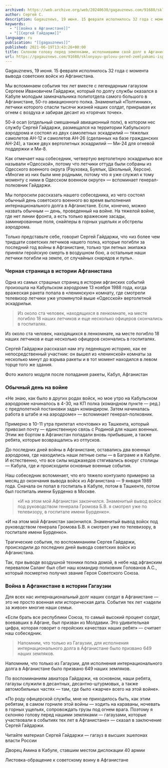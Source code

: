 ```yaml
---
archived: https://web.archive.org/web/20240630/gagauznews.com/91688/sklonyayu-golovu-pered-zemlyakami-ispolnivshimi-svoj-dolg-v-afganistane-sergej-gajdarzhi.html
author: Сергей С.
description: Gagauznews, 19 июня. 15 февраля исполнилось 32 года с момента вывода советских войск из Афганистана. Мы вспоминаем события тех лет вместе с легендарным гагаузом Сергеем Ивановичем Гайдаржи, который по долгу службы оказался в Кабуле молодым замначальника политотдела самого большого в Афганистане, 50-го авиационного полка. Знаменитый «Полтинник», летчики которого спасли тысячи жизней наших солдат, прикрывая их огнем с воздуха и забирая десант из «горячих точек». 50-й осап (отдельный смешанный авиационный полк), в котором нес службу Сергей Гайдаржи, размещался на территории Кабульского аэродрома и состоял из двух самолетных эскадрилий — тяжелых самолетов АН-12 и самолетов АН-26 (сделанных на базе гражданских АН-24), а […]
keywords:
  - "[[война в Афганистане]]"
  - "[[Сергей Гайдаржи]]"
language: ru
publication: "[[gagauznews]]"
published: 2021-06-19T13:43:26+00:00
title: Склоняю голову перед земляками, исполнившими свой долг в Афганистане - Сергей Гайдаржи
url: https://gagauznews.com/91688/sklonyayu-golovu-pered-zemlyakami-ispolnivshimi-svoj-dolg-v-afganistane-sergej-gajdarzhi.html
---
```


Gagauznews, 19 июня. 15 февраля исполнилось 32 года с момента вывода советских войск из Афганистана.

Мы вспоминаем события тех лет вместе с легендарным гагаузом Сергеем Ивановичем Гайдаржи, который по долгу службы оказался в Кабуле молодым замначальника политотдела самого большого в Афганистане, 50-го авиационного полка. Знаменитый «Полтинник», летчики которого спасли тысячи жизней наших солдат, прикрывая их огнем с воздуха и забирая десант из «горячих точек».

50-й осап (отдельный смешанный авиационный полк), в котором нес службу Сергей Гайдаржи, размещался на территории Кабульского аэродрома и состоял из двух самолетных эскадрилий — тяжелых самолетов АН-12 и самолетов АН-26 (сделанных на базе гражданских АН-24), а также двух вертолетных эскадрилий — Ми-24 для огневой поддержки и Ми-8.

Как отмечает наш собеседник, четвертую вертолетную эскадрилью все называли «Одесской», потому что летчики оттуда были собраны из Одесского военного округа (Рауховка, Буялык, Школьный, Херсон). «Многие из них были мне родными, потому что я уже служил к тому моменту с ними в Одесском военном округе» — вспоминает генерал-полковник Гайдаржи.



Мы попросили рассказать нашего собеседника, из чего состоял обычный день советского военного во время выполнения интернационального долга в Афганистане. Если, конечно, можно назвать обычным — день, проведенный на войне. На тяжелой войне, где нет линии фронта, а есть только вражеские засады, заминированные поля, снайперы в горных ущельях и обстрелы аэродрома.

Только представьте себе, говорит Сергей Гайдаржи, что «из более чем тридцати советских летчиков нашего полка, которые погибли за последний год войны в Афганистане, только три летных экипажа приняли геройскую смерть в воздушном бою, а остальные наши летчики погибли на земле, от случайных снарядов и пуль».

### Черная страница в истории Афганистана

Одна из самых страшных страниц в истории афганских событий произошла на Кабульском аэродроме 13 ноября 1988 года, когда вражеская ракета попала в «ленинскую» комнату, где смотрели телевизор летчики уже упомянутой выше «Одесской» вертолетной эскадрильи.

> Из около ста человек, находящихся в ленкомнате, на месте погибло 18 наших летчиков и еще несколько офицеров скончались в госпиталях.

Из около ста человек, находящихся в ленкомнате, на месте погибло 18 наших летчиков и еще несколько офицеров скончались в госпиталях.

Сергей Гайдаржи рассказал нам эту леденящую историю, как ее непосредственный участник: он вышел из «ленинской» комнаты за несколько минут до взрыва ракеты и в тот момент находился в левом торце того же здания.

Фото жилого модуля после попадания ракеты, Кабул, Афганистан

### Обычный день на войне

«Не знаю, как было в других родах войск, но мое утро на Кабульском аэродроме начиналось в 4-30, на КП полка (командном пункте — ред.) с предполетной постановки задач командиром. Затем начиналась работа в штабе и на аэродроме» — вспоминает генерал-полковник.

Примерно в 10-11 утра прилетал «почтовик» из Ташкента, который привозил почту — единственную связь с Родиной для наших военных. Этим же бортом в Афганистан попадали вновь прибывшие, а также ребята, которые возвращались из отпусков.

До последних дней войны в Афганистане, оставались два военных аэродрома, где находились наши летные силы — в Баграме и в Кабуле. И естественно, что все силы моджахедов стягивались вокруг столицы — Кабула, где и происходили основные военные события.

Наш собеседник вспоминает, что его тяжело контузило примерно за месяц до окончания вывода войск из Афганистана — 9 января 1989 года. Сначала он попал в госпиталь в Кабуле, потом в Ташкенте, потом был госпиталь имени Бурденко в Москве.

> «И на этом мой Афганистан закончился. Знаменитый вывод войск под руководством генерала Громова Б.В. я смотрел уже по телевизору, в госпитале имени Бурденко».

«И на этом мой Афганистан закончился. Знаменитый вывод войск под руководством генерала Громова Б.В. я смотрел уже по телевизору, в госпитале имени Бурденко».

Трагические события, по воспоминаниям Сергея Гайдаржи, происходили до последних дней вывода советских войск из Афганистана.

Так, при выводе воздушной техники полка домой, в небе над афганским перевалом Саланг был сбит наш командир полковник Голованов А.С., который посмертно получил звание Героя Советского Союза.

### Война в Афганистане в истории Гагаузии

Для всех нас интернациональный долг наших солдат в Афганистане — это не просто военная или историческая дата. События тех лет «задели за живое» многие наши семьи.

«Если брать все республики Союза, то самый высокий процент солдат, воевавших в Афгане, был призван из Молдавии. Это удивительная цифра, которая говорит о геройских качествах наших ребят» — считает наш собеседник.

> Напомним, что только из Гагаузии, для исполнения интернационального долга в Афганистане было призвано 649 наших земляков.

Напомним, что только из Гагаузии, для исполнения интернационального долга в Афганистане было призвано 649 наших земляков.



По воспоминаниям авиатора Гайдаржи, «в основном, наши ребята, гагаузы служили в десантных, десантно-штурмовых, а также автомобильных частях — там, где было «жарче» всего на этой войне».

«По роду офицерской службы, мне не приходилось быть, как этим ребятам, в самом горниле этой войны — ходить на караваны, ночевать в горных ущельях, сопровождать грузы под огнем врага. Поэтому я склоняю голову перед нашими земляками — гагаузами, которые участвовали в событиях тех лет в Афганистане» — сказал в заключение Сергей Гайдаржи.

Читайте материал Сергей Гайдаржи — гагауз в высших эшелонах власти России

Дворец Амина в Кабуле, ставшим местом дислокации 40 армии

Листовка-обращение к советскому воину в Афганистане